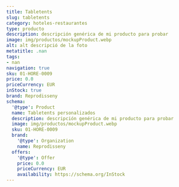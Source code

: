 ```yaml
---
title: Tabletents
slug: tabletents
category: hoteles-restaurantes
type: producto
description: descripción genérica de mi producto para probar
image: img/productos/mockupProduct.webp
alt: alt descripció de la foto
metatitle: .nan
tags:
- nan
navigation: true
sku: 01-HORE-0009
price: 0.0
priceCurrency: EUR
inStock: true
brand: Reprodisseny
schema:
  '@type': Product
  name: Tabletents personalizados
  description: descripción genérica de mi producto para probar
  image: img/productos/mockupProduct.webp
  sku: 01-HORE-0009
  brand:
    '@type': Organization
    name: Reprodisseny
  offers:
    '@type': Offer
    price: 0.0
    priceCurrency: EUR
    availability: https://schema.org/InStock
---
```

